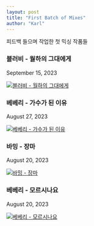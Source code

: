 ```yaml
---
layout: post
title: "First Batch of Mixes"
author: "Karl"
---
```


피드백 들으며 작업한 첫 믹싱 작품들

### 블러비 - 월하의 그대에게
September 15, 2023

<a href="https://www.youtube.com/watch?v=lE33JRe9o6o" target="_blank">
  <img src="https://markdown-videos-api.jorgenkh.no/url?url=https%3A%2F%2Fwww.youtube.com%2Fwatch%3Fv%3DlE33JRe9o6o" alt="블러비 - 월하의 그대에게" title="블러비 - 월하의 그대에게"/>
</a>

### 베베리 - 가수가 된 이유
August 27, 2023

<a href="https://www.youtube.com/watch?v=A3oqjRvbHsk" target="_blank">
  <img src="https://markdown-videos-api.jorgenkh.no/url?url=https%3A%2F%2Fwww.youtube.com%2Fwatch%3Fv%3DA3oqjRvbHsk" alt="베베리 - 가수가 된 이유" title="베베리 - 가수가 된 이유"/>
</a>

### 바밍 - 장마
August 20, 2023

<a href="https://www.youtube.com/watch?v=xUQmGnTta_4" target="_blank">
  <img src="https://markdown-videos-api.jorgenkh.no/url?url=https%3A%2F%2Fwww.youtube.com%2Fwatch%3Fv%3DxUQmGnTta_4" alt="바밍 - 장마" title="바밍 - 장마"/>
</a>


### 베베리 - 모르시나요
August 20, 2023

<a href="https://www.youtube.com/watch?v=jdsNzb3fss8" target="_blank">
  <img src="https://markdown-videos-api.jorgenkh.no/url?url=https%3A%2F%2Fwww.youtube.com%2Fwatch%3Fv%3DjdsNzb3fss8" alt="베베리 - 모르시나요" title="베베리 - 모르시나요"/>
</a>
